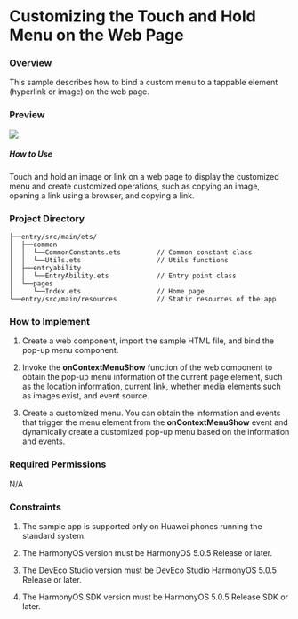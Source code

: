 # Customizing the Touch and Hold Menu on the Web Page

### Overview

This sample describes how to bind a custom menu to a tappable element (hyperlink or image) on the web page.

### Preview

![](./screenshots/device/web.gif)

##### How to Use

Touch and hold an image or link on a web page to display the customized menu and create customized operations, such as copying an image, opening a link using a browser, and copying a link.

### Project Directory

```
├──entry/src/main/ets/
│  ├──common
│  │  └──CommonConstants.ets         // Common constant class
│  │  └──Utils.ets                   // Utils functions
│  ├──entryability
│  │  └──EntryAbility.ets            // Entry point class
│  └──pages                  
│     └──Index.ets                   // Home page
└──entry/src/main/resources          // Static resources of the app
```

### How to Implement

1. Create a web component, import the sample HTML file, and bind the pop-up menu component.

2. Invoke the **onContextMenuShow** function of the web component to obtain the pop-up menu information of the current page element, such as the location information, current link, whether media elements such as images exist, and event source.

3. Create a customized menu. You can obtain the information and events that trigger the menu element from the **onContextMenuShow** event and dynamically create a customized pop-up menu based on the information and events.

### Required Permissions

N/A

### Constraints

1. The sample app is supported only on Huawei phones running the standard system.

2. The HarmonyOS version must be HarmonyOS 5.0.5 Release or later.

3. The DevEco Studio version must be DevEco Studio HarmonyOS 5.0.5 Release or later.

4. The HarmonyOS SDK version must be HarmonyOS 5.0.5 Release SDK or later.
